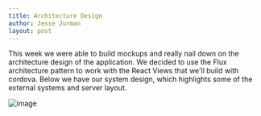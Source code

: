 ```yaml
---
title: Architecture Design
author: Jesse Jurman
layout: post
---
```


This week we were able to build mockups and really nail down on the architecture design of the application. 
We decided to use the Flux architecture pattern to work with the React Views that we'll build with cordova. 
Below we have our system design, which highlights some of the external systems and server layout.

![image](https://cloud.githubusercontent.com/assets/326557/6995114/e395637e-db01-11e4-8c50-8fdac1ef61eb.png)
